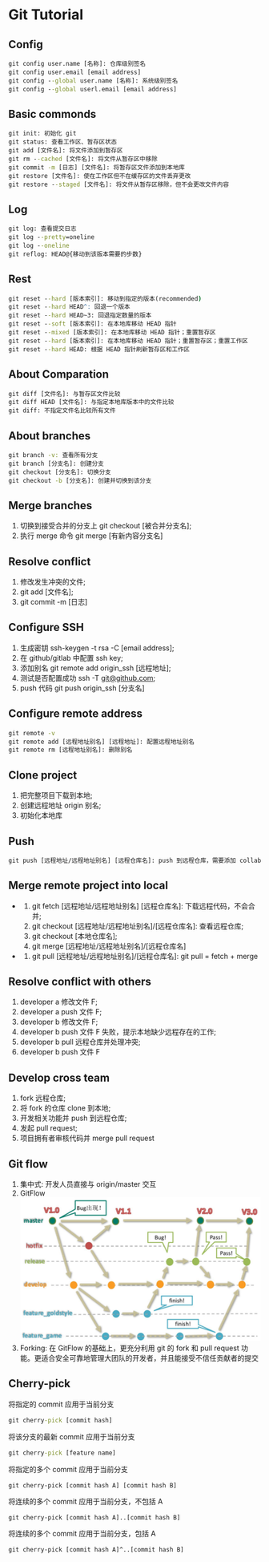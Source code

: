 # Git Tutorial
## Config
```cmd
git config user.name [名称]: 仓库级别签名
git config user.email [email address]
git config --global user.name [名称]: 系统级别签名
git config --global userl.email [email address]
```
## Basic commonds
```cmd
git init: 初始化 git
git status: 查看工作区、暂存区状态
git add [文件名]: 将文件添加到暂存区
git rm --cached [文件名]: 将文件从暂存区中移除
git commit -m [日志] [文件名]: 将暂存区文件添加到本地库
git restore [文件名]: 使在工作区但不在缓存区的文件丢弃更改
git restore --staged [文件名]: 将文件从暂存区移除，但不会更改文件内容
```
## Log
```cmd
git log: 查看提交日志
git log --pretty=oneline
git log --oneline
git reflog: HEAD@{移动到该版本需要的步数}
```
## Rest
```cmd
git reset --hard [版本索引]: 移动到指定的版本(recommended)
git reset --hard HEAD^: 回退一个版本
git reset --hard HEAD~3: 回退指定数量的版本
git reset --soft [版本索引]: 在本地库移动 HEAD 指针
git reset --mixed [版本索引]: 在本地库移动 HEAD 指针；重置暂存区
git reset --hard [版本索引]: 在本地库移动 HEAD 指针；重置暂存区；重置工作区
git reset --hard HEAD: 根据 HEAD 指针刷新暂存区和工作区
```
## About Comparation
```cmd
git diff [文件名]: 与暂存区文件比较
git diff HEAD [文件名]: 与指定本地库版本中的文件比较
git diff: 不指定文件名比较所有文件
```
## About branches
```cmd
git branch -v: 查看所有分支
git branch [分支名]: 创建分支
git checkout [分支名]: 切换分支
git checkout -b [分支名]: 创建并切换到该分支
```
## Merge branches
1. 切换到接受合并的分支上 git checkout [被合并分支名];
2. 执行 merge 命令 git merge [有新内容分支名]
## Resolve conflict
1. 修改发生冲突的文件;
2. git add [文件名];
3. git commit -m [日志]
## Configure SSH
1. 生成密钥 ssh-keygen -t rsa -C [email address];
2. 在 github/gitlab 中配置 ssh key;
3. 添加别名 git remote add origin_ssh [远程地址];
4. 测试是否配置成功 ssh -T git@github.com;
5. push 代码 git push origin_ssh [分支名]
## Configure remote address
```cmd
git remote -v
git remote add [远程地址别名] [远程地址]: 配置远程地址别名
git remote rm [远程地址别名]: 删除别名
```
## Clone project
1. 把完整项目下载到本地;
2. 创建远程地址 origin 别名;
3. 初始化本地库
## Push
```cmd
git push [远程地址/远程地址别名] [远程仓库名]: push 到远程仓库，需要添加 collaborators 才可以 push
```
## Merge remote project into local
-  
   1. git fetch [远程地址/远程地址别名] [远程仓库名]: 下载远程代码，不会合并;
   2. git checkout [远程地址/远程地址别名]/[远程仓库名]: 查看远程仓库;
   3. git checkout [本地仓库名];
   4. git merge [远程地址/远程地址别名]/[远程仓库名]
- 
   1. git pull [远程地址/远程地址别名]/[远程仓库名]: git pull = fetch + merge
## Resolve conflict with others
1. developer a 修改文件 F;
2. developer a push 文件 F;
3. developer b 修改文件 F;
4. developer b push 文件 F 失败，提示本地缺少远程存在的工作;
5. developer b pull 远程仓库并处理冲突;
6. developer b push 文件 F
## Develop cross team
1. fork 远程仓库;
2. 将 fork 的仓库 clone 到本地;
3. 开发相关功能并 push 到远程仓库;
4. 发起 pull request;
5. 项目拥有者审核代码并 merge pull request
## Git flow
1. 集中式: 开发人员直接与 origin/master 交互
2. GitFlow
![avator](./img/gitflow.png)
3. Forking: 在 GitFlow 的基础上，更充分利用 git 的 fork 和 pull request 功能。更适合安全可靠地管理大团队的开发者，并且能接受不信任贡献者的提交
## Cherry-pick
将指定的 commit 应用于当前分支
```cmd
git cherry-pick [commit hash]
```
将该分支的最新 commit 应用于当前分支
```cmd
git cherry-pick [feature name]
```
将指定的多个 commit 应用于当前分支
```
git cherry-pick [commit hash A] [commit hash B]
```
将连续的多个 commit 应用于当前分支，不包括 A
```
git cherry-pick [commit hash A]..[commit hash B]
```
将连续的多个 commit 应用于当前分支，包括 A
```
git cherry-pick [commit hash A]^..[commit hash B]
```
